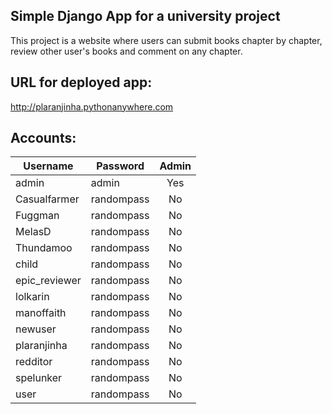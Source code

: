 ## Simple Django App for a university project

This project is a website where users can submit books chapter by chapter,
review other user's books and comment on any chapter.

## URL for deployed app:

http://plaranjinha.pythonanywhere.com

## Accounts:

Username | Password | Admin
--- | --- | :---:
admin | admin | Yes
Casualfarmer | randompass | No
Fuggman | randompass | No
MelasD | randompass | No
Thundamoo | randompass | No
child | randompass | No
epic_reviewer | randompass | No
lolkarin | randompass | No
manoffaith | randompass | No
newuser | randompass | No
plaranjinha | randompass | No
redditor | randompass | No
spelunker | randompass | No
user | randompass | No
